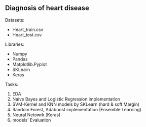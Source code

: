## Diagnosis of heart disease

Datasets:
- Heart_train.csv
- Heart_test.csv

Libraries:
- Numpy
- Pandas
- Matplotlib.Pyplot
- SKLearn
- Keras

Tasks:
1. EDA
2. Naive Bayes and Logistic Regression implementation
3. SVM-Kernel and KNN models by SKLearn (hard & soft Margin)
4. Random Forest, Adaboost implementation (Ensemble Learning)
5. Neural Netowrk (Keras)
6. models' Evaluation
